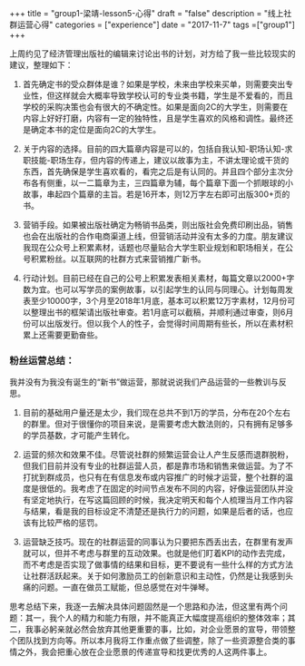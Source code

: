 +++
title = "group1-梁靖-lesson5-心得"
draft = "false"
description = "线上社群运营心得"
categories = ["experience"]
date = "2017-11-7"
tags =["group1"]
+++

上周约见了经济管理出版社的编辑来讨论出书的计划，对方给了我一些比较现实的建议，整理如下：<br>

1. 首先确定书的受众群体是谁？如果是学校，未来由学校来买单，则需要突出专业性，但这样就会大概率导致学校认可的专业类书籍，学生是不爱看的，而且学校的采购决策也会有很大的不确定性。如果是面向2C的大学生，则需要在内容上好好打磨，内容有一定的独特性，且是学生喜欢的风格和调性。最终还是确定本书的定位是面向2C的大学生。<br>

2. 关于内容的选择。目前的四大篇章内容是可以的，包括自我认知-职场认知-求职技能-职场生存，但内容的传递上，建议以故事为主，不讲太理论或干货的东西，首先确保是学生喜欢看的，看完之后是有认同的。并且四个部分主次分布各有侧重，以一二篇章为主，三四篇章为辅，每个篇章下面一个抓眼球的小故事，串起四个篇章的主旨。若是16开本，则12万字左右即可出版300+页的书。<br>

3. 营销手段。如果被出版社确定为畅销书品类，则出版社会免费印刷出品，销售也会在出版社的合作电商渠道上线，但营销活动并没有太多的力度。朋友建议我现在公众号上积累素材，话题也尽量贴合大学生职业规划和职场相关，在公号积累粉丝。以互联网的社群方式来营销推广新书。<br>

4. 行动计划。目前已经在自己的公号上积累发表相关素材，每篇文章以2000+字数为宜。也可以写学员的案例故事，以引起学生的认同与同理心。计划每周发表至少10000字，3个月至2018年1月底，基本可以积累12万字素材，12月份可以整理出书的框架请出版社审查。若1月底可以截稿，并顺利通过审查，则6月份可以出版发行。但以我个人的性子，会觉得时间周期有些长，所以在素材积累上还需要更勤奋些。<br>

### 粉丝运营总结：
我并没有为我没有诞生的“新书”做运营，那就说说我们产品运营的一些教训与反思。<br>
1. 目前的基础用户量还是太少，我们现在总共不到1万的学员，分布在20个左右的群里。但对于很懂你的项目来说，是需要考虑大数法则的，只有拥有足够多的学员基数，才可能产生转化。<br>

2. 运营的频次和效果不佳。尽管说社群的频繁运营会让人产生反感而退群脱粉，但我们目前并没有专业的社群运营人员，都是靠市场和销售来做运营。为了不打扰到群成员，也只有在有信息发布或内容推广的时候才运营，整个社群的温度是很低的。我考虑了在固定的时间节点发布不同的内容，好像运营团队并没有坚定地执行，在写这篇回顾的时候，我决定明天和每个人梳理当月工作内容与结果，看是我的目标设定不清楚还是执行力的问题，如果是后者的话，也应该有比较严格的惩罚。<br>

3. 运营缺乏技巧。现在的社群运营的同事认为只要把东西丢出去，在群里有发声就可以，但并不考虑与群里的互动效果。也就是他们盯着KPI的动作去完成，而不考虑是否实现了做事情的结果和目标，更不要说有一些什么样的方式方法让社群活跃起来。关于如何激励员工的创新意识和主动性，仍然是让我感到头痛的问题。一直在做员工赋能，但总感觉在对牛弹琴。<br>

思考总结下来，我逐一去解决具体问题固然是一个思路和办法，但这里有两个问题：其一，我个人的精力和能力有限，并不能真正大幅度提高组织的整体效率；其二，我事必躬亲就必然会放弃其他更重要的事，比如，对企业愿景的宣导，带领整个团队找到方向等。所以本月我将工作重点做了些调整，除了一些资源整合类的事情之外，我会把重心放在企业愿景的传递宣导和找更优秀的人这两件事上。<br>
